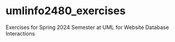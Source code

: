 # umlinfo2480_exercises
Exercises for Spring 2024 Semester at UML for Website Database Interactions
